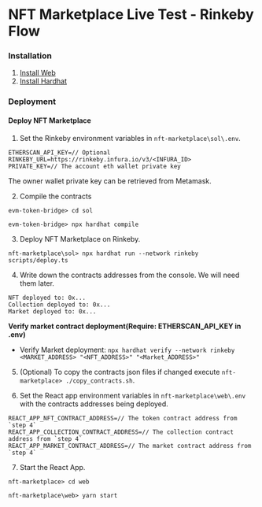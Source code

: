 # NFT Marketplace Live Test - Rinkeby Flow

### Installation

1. [Install Web](web/README.md#Installation)
2. [Install Hardhat](sol/README.md#Installation)

### Deployment

#### Deploy NFT Marketplace
1. Set the Rinkeby environment variables in `nft-marketplace\sol\.env`.
            
```Example
ETHERSCAN_API_KEY=// Optional
RINKEBY_URL=https://rinkeby.infura.io/v3/<INFURA_ID>
PRIVATE_KEY=// The account eth wallet private key
```

The owner wallet private key can be retrieved from Metamask.

2. Compile the contracts

`evm-token-bridge> cd sol`
   
`evm-token-bridge> npx hardhat compile`

3. Deploy NFT Marketplace on Rinkeby.
            
`nft-marketplace\sol> npx hardhat run --network rinkeby scripts/deploy.ts`

4. Write down the contracts addresses from the console. We will need them later.
```
NFT deployed to: 0x...
Collection deployed to: 0x...
Market deployed to: 0x...
```

**Verify market contract deployment(Require: ETHERSCAN_API_KEY in .env)**
- Verify Market deployment: `npx hardhat verify --network rinkeby <MARKET_ADDRESS> "<NFT_ADDRESS>" "<Market_ADDRESS>"`

5. (Optional) To copy the contracts json files if changed execute `nft-marketplace> ./copy_contracts.sh`.

6. Set the React app environment variables in `nft-marketplace\web\.env` with the contracts addresses being deployed.
            
```Example
REACT_APP_NFT_CONTRACT_ADDRESS=// The token contract address from `step 4`
REACT_APP_COLLECTION_CONTRACT_ADDRESS=// The collection contract address from `step 4`
REACT_APP_MARKET_CONTRACT_ADDRESS=// The market contract address from `step 4`
```

7. Start the React App.
            
`nft-marketplace> cd web`

`nft-marketplace\web> yarn start`